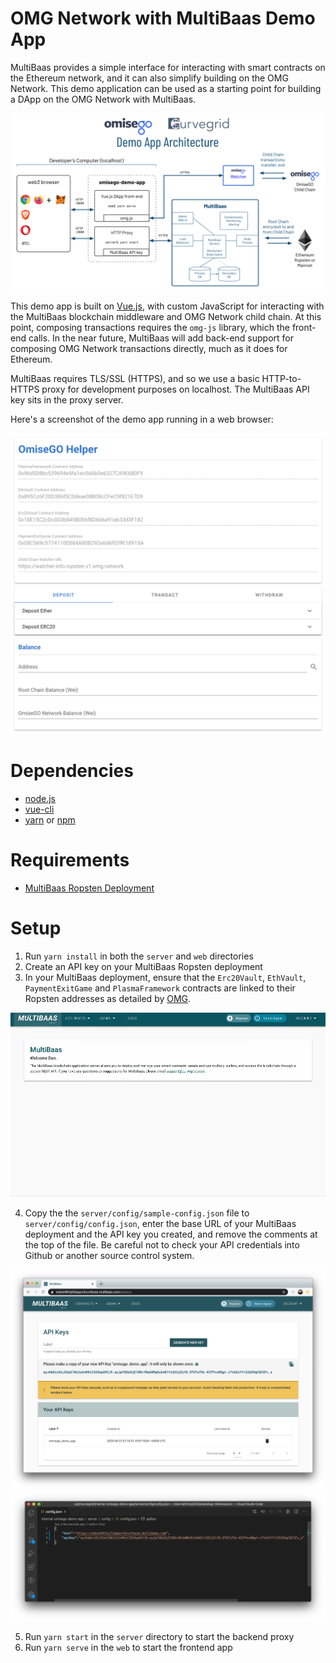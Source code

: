 # OMG Network with MultiBaas Demo App

MultiBaas provides a simple interface for interacting with smart contracts on the Ethereum network, and it can also simplify building on the OMG Network. This demo application can be used as a starting point for building a DApp on the OMG Network with MultiBaas.

![OMG Network MultiBaas demo app architecture](omisego-multibaas-demo-app-architecture.png)

This demo app is built on [Vue.js](https://vuejs.org/), with custom JavaScript for interacting with the MultiBaas blockchain middleware and OMG Network child chain. At this point, composing transactions requires the `omg-js` library, which the front-end calls. In the near future, MultiBaas will add back-end support for composing OMG Network transactions directly, much as it does for Ethereum.

MultiBaas requires TLS/SSL (HTTPS), and so we use a basic HTTP-to-HTTPS proxy for development purposes on localhost. The MultiBaas API key sits in the proxy server.

Here's a screenshot of the demo app running in a web browser:

![OMG Network MultiBaas demo app ready](omisego-app-ready.png)

# Dependencies
- [node.js](https://nodejs.org/)
- [vue-cli](https://cli.vuejs.org/)
- [yarn](https://yarnpkg.com/) or [npm](https://www.npmjs.com/)

# Requirements
- [MultiBaas Ropsten Deployment](https://www.curvegrid.com/docs/3-0-getting-started-creating-a-multibaas-deployment/)

# Setup
1. Run `yarn install` in both the `server` and `web` directories
2. Create an API key on your MultiBaas Ropsten deployment
3. In your MultiBaas deployment, ensure that the `Erc20Vault`, `EthVault`, `PaymentExitGame` and `PlasmaFramework` contracts are linked to their Ropsten addresses as detailed by [OMG](https://docs.omg.network/network-connection-details).

![link-ethvault-contract](multibaas-link-contract.gif)

4. Copy the the `server/config/sample-config.json` file to `server/config/config.json`, enter the base URL of your MultiBaas deployment and the API key you created, and remove the comments at the top of the file. Be careful not to check your API credentials into Github or another source control system.

<img width="1376" alt="Creating API Key" src="multibaas-api-key.png">

<img width="1220" alt="API Key in Code" src="setup-config-file.png">

5. Run `yarn start` in the `server` directory to start the backend proxy
6. Run `yarn serve` in the `web` to start the frontend app
